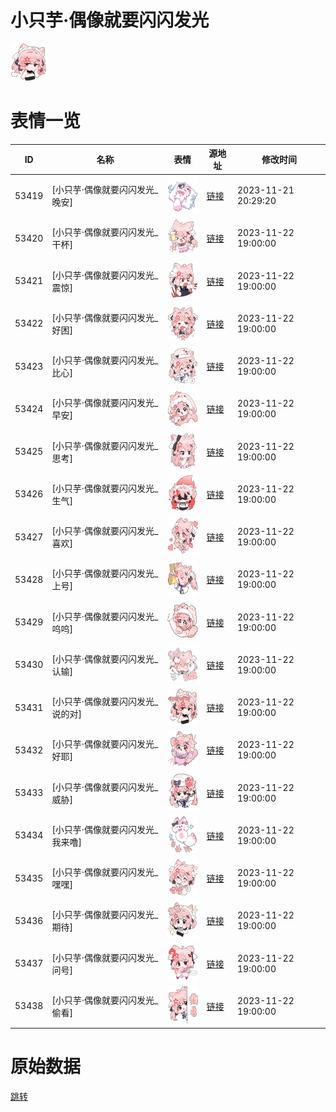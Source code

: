 # 小只芋·偶像就要闪闪发光

<img src="./cover.png" height="60" alt="cover" />

# 表情一览

|ID|名称|表情|源地址|修改时间|
|----|----|----|----|----|
|53419|[小只芋·偶像就要闪闪发光_晚安]|<img src="./pic/053419_%5B小只芋·偶像就要闪闪发光_晚安%5D.png" height="60" alt="晚安"/>|[链接](https://i0.hdslb.com/bfs/garb/e56cdcb8014dc915d3ab7967b8dc4f7f12408309.png)|2023-11-21 20:29:20|
|53420|[小只芋·偶像就要闪闪发光_干杯]|<img src="./pic/053420_%5B小只芋·偶像就要闪闪发光_干杯%5D.png" height="60" alt="干杯"/>|[链接](https://i0.hdslb.com/bfs/garb/cacc152caffeabbdc8dbc7ca0f4c63f3d4705eec.png)|2023-11-22 19:00:00|
|53421|[小只芋·偶像就要闪闪发光_震惊]|<img src="./pic/053421_%5B小只芋·偶像就要闪闪发光_震惊%5D.png" height="60" alt="震惊"/>|[链接](https://i0.hdslb.com/bfs/garb/4ea86e45d902a040d780ea8ed990ad6cd69363d1.png)|2023-11-22 19:00:00|
|53422|[小只芋·偶像就要闪闪发光_好困]|<img src="./pic/053422_%5B小只芋·偶像就要闪闪发光_好困%5D.png" height="60" alt="好困"/>|[链接](https://i0.hdslb.com/bfs/garb/3ec2bdcaad8ea2c48d3a72b9a8118442539dbd7f.png)|2023-11-22 19:00:00|
|53423|[小只芋·偶像就要闪闪发光_比心]|<img src="./pic/053423_%5B小只芋·偶像就要闪闪发光_比心%5D.png" height="60" alt="比心"/>|[链接](https://i0.hdslb.com/bfs/garb/7203571e63dc03cd8104bbfd92b21061db150672.png)|2023-11-22 19:00:00|
|53424|[小只芋·偶像就要闪闪发光_早安]|<img src="./pic/053424_%5B小只芋·偶像就要闪闪发光_早安%5D.png" height="60" alt="早安"/>|[链接](https://i0.hdslb.com/bfs/garb/4d5597732e353e654da711b38efef394e90140d0.png)|2023-11-22 19:00:00|
|53425|[小只芋·偶像就要闪闪发光_思考]|<img src="./pic/053425_%5B小只芋·偶像就要闪闪发光_思考%5D.png" height="60" alt="思考"/>|[链接](https://i0.hdslb.com/bfs/garb/a787d0bd9916033dedaaaccfa5d50d083b136d64.png)|2023-11-22 19:00:00|
|53426|[小只芋·偶像就要闪闪发光_生气]|<img src="./pic/053426_%5B小只芋·偶像就要闪闪发光_生气%5D.png" height="60" alt="生气"/>|[链接](https://i0.hdslb.com/bfs/garb/968016f25291b7bbe0f41dd393c4d6891f01470a.png)|2023-11-22 19:00:00|
|53427|[小只芋·偶像就要闪闪发光_喜欢]|<img src="./pic/053427_%5B小只芋·偶像就要闪闪发光_喜欢%5D.png" height="60" alt="喜欢"/>|[链接](https://i0.hdslb.com/bfs/garb/e03df98c39acf7202a5b15c57565f418d52a94bf.png)|2023-11-22 19:00:00|
|53428|[小只芋·偶像就要闪闪发光_上号]|<img src="./pic/053428_%5B小只芋·偶像就要闪闪发光_上号%5D.png" height="60" alt="上号"/>|[链接](https://i0.hdslb.com/bfs/garb/3e2f67c0e7ca07a5aa8c4d94ae2c470cac48b363.png)|2023-11-22 19:00:00|
|53429|[小只芋·偶像就要闪闪发光_呜呜]|<img src="./pic/053429_%5B小只芋·偶像就要闪闪发光_呜呜%5D.png" height="60" alt="呜呜"/>|[链接](https://i0.hdslb.com/bfs/garb/e97e96cb7a4b473c6f3152f983877e9e475b088b.png)|2023-11-22 19:00:00|
|53430|[小只芋·偶像就要闪闪发光_认输]|<img src="./pic/053430_%5B小只芋·偶像就要闪闪发光_认输%5D.png" height="60" alt="认输"/>|[链接](https://i0.hdslb.com/bfs/garb/783fafe397e94c83123fc3110a834ea4a3293399.png)|2023-11-22 19:00:00|
|53431|[小只芋·偶像就要闪闪发光_说的对]|<img src="./pic/053431_%5B小只芋·偶像就要闪闪发光_说的对%5D.png" height="60" alt="说的对"/>|[链接](https://i0.hdslb.com/bfs/garb/713fb58affe1aa699ba8a6213d052795536396cd.png)|2023-11-22 19:00:00|
|53432|[小只芋·偶像就要闪闪发光_好耶]|<img src="./pic/053432_%5B小只芋·偶像就要闪闪发光_好耶%5D.png" height="60" alt="好耶"/>|[链接](https://i0.hdslb.com/bfs/garb/f2869c4cdfb9619a1a70e7d501fa0d8e94e86e41.png)|2023-11-22 19:00:00|
|53433|[小只芋·偶像就要闪闪发光_威胁]|<img src="./pic/053433_%5B小只芋·偶像就要闪闪发光_威胁%5D.png" height="60" alt="威胁"/>|[链接](https://i0.hdslb.com/bfs/garb/c858bf8e4b72005ce3696a37471a486d721c0e8f.png)|2023-11-22 19:00:00|
|53434|[小只芋·偶像就要闪闪发光_我来噜]|<img src="./pic/053434_%5B小只芋·偶像就要闪闪发光_我来噜%5D.png" height="60" alt="我来噜"/>|[链接](https://i0.hdslb.com/bfs/garb/d37453260bae2a5ce44487c9e40a5c8e94be72d7.png)|2023-11-22 19:00:00|
|53435|[小只芋·偶像就要闪闪发光_嘿嘿]|<img src="./pic/053435_%5B小只芋·偶像就要闪闪发光_嘿嘿%5D.png" height="60" alt="嘿嘿"/>|[链接](https://i0.hdslb.com/bfs/garb/4537539ae428f52d63354abcaa58c47211771264.png)|2023-11-22 19:00:00|
|53436|[小只芋·偶像就要闪闪发光_期待]|<img src="./pic/053436_%5B小只芋·偶像就要闪闪发光_期待%5D.png" height="60" alt="期待"/>|[链接](https://i0.hdslb.com/bfs/garb/e19d29bd765880654d1f22ebdd1ad94407e7570c.png)|2023-11-22 19:00:00|
|53437|[小只芋·偶像就要闪闪发光_问号]|<img src="./pic/053437_%5B小只芋·偶像就要闪闪发光_问号%5D.png" height="60" alt="问号"/>|[链接](https://i0.hdslb.com/bfs/garb/e91c2a534ab61d23be3e3d7091486b5dde233ebb.png)|2023-11-22 19:00:00|
|53438|[小只芋·偶像就要闪闪发光_偷看]|<img src="./pic/053438_%5B小只芋·偶像就要闪闪发光_偷看%5D.png" height="60" alt="偷看"/>|[链接](https://i0.hdslb.com/bfs/garb/7e17203c4b9f5b62609bb1b4c42be9d5c322af47.png)|2023-11-22 19:00:00|

# 原始数据

[跳转](./raw.json)

